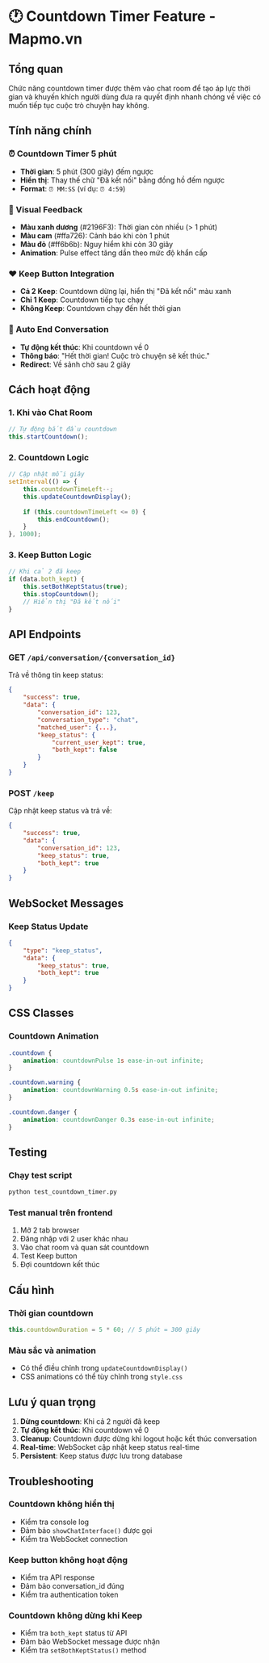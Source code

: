 # 🕐 Countdown Timer Feature - Mapmo.vn

## Tổng quan

Chức năng countdown timer được thêm vào chat room để tạo áp lực thời gian và khuyến khích người dùng đưa ra quyết định nhanh chóng về việc có muốn tiếp tục cuộc trò chuyện hay không.

## Tính năng chính

### ⏰ Countdown Timer 5 phút
- **Thời gian**: 5 phút (300 giây) đếm ngược
- **Hiển thị**: Thay thế chữ "Đã kết nối" bằng đồng hồ đếm ngược
- **Format**: `⏰ MM:SS` (ví dụ: `⏰ 4:59`)

### 🎨 Visual Feedback
- **Màu xanh dương** (#2196F3): Thời gian còn nhiều (> 1 phút)
- **Màu cam** (#ffa726): Cảnh báo khi còn 1 phút
- **Màu đỏ** (#ff6b6b): Nguy hiểm khi còn 30 giây
- **Animation**: Pulse effect tăng dần theo mức độ khẩn cấp

### ❤️ Keep Button Integration
- **Cả 2 Keep**: Countdown dừng lại, hiển thị "Đã kết nối" màu xanh
- **Chỉ 1 Keep**: Countdown tiếp tục chạy
- **Không Keep**: Countdown chạy đến hết thời gian

### 🔄 Auto End Conversation
- **Tự động kết thúc**: Khi countdown về 0
- **Thông báo**: "Hết thời gian! Cuộc trò chuyện sẽ kết thúc."
- **Redirect**: Về sảnh chờ sau 2 giây

## Cách hoạt động

### 1. Khi vào Chat Room
```javascript
// Tự động bắt đầu countdown
this.startCountdown();
```

### 2. Countdown Logic
```javascript
// Cập nhật mỗi giây
setInterval(() => {
    this.countdownTimeLeft--;
    this.updateCountdownDisplay();
    
    if (this.countdownTimeLeft <= 0) {
        this.endCountdown();
    }
}, 1000);
```

### 3. Keep Button Logic
```javascript
// Khi cả 2 đã keep
if (data.both_kept) {
    this.setBothKeptStatus(true);
    this.stopCountdown();
    // Hiển thị "Đã kết nối"
}
```

## API Endpoints

### GET `/api/conversation/{conversation_id}`
Trả về thông tin keep status:
```json
{
    "success": true,
    "data": {
        "conversation_id": 123,
        "conversation_type": "chat",
        "matched_user": {...},
        "keep_status": {
            "current_user_kept": true,
            "both_kept": false
        }
    }
}
```

### POST `/keep`
Cập nhật keep status và trả về:
```json
{
    "success": true,
    "data": {
        "conversation_id": 123,
        "keep_status": true,
        "both_kept": true
    }
}
```

## WebSocket Messages

### Keep Status Update
```json
{
    "type": "keep_status",
    "data": {
        "keep_status": true,
        "both_kept": true
    }
}
```

## CSS Classes

### Countdown Animation
```css
.countdown {
    animation: countdownPulse 1s ease-in-out infinite;
}

.countdown.warning {
    animation: countdownWarning 0.5s ease-in-out infinite;
}

.countdown.danger {
    animation: countdownDanger 0.3s ease-in-out infinite;
}
```

## Testing

### Chạy test script
```bash
python test_countdown_timer.py
```

### Test manual trên frontend
1. Mở 2 tab browser
2. Đăng nhập với 2 user khác nhau
3. Vào chat room và quan sát countdown
4. Test Keep button
5. Đợi countdown kết thúc

## Cấu hình

### Thời gian countdown
```javascript
this.countdownDuration = 5 * 60; // 5 phút = 300 giây
```

### Màu sắc và animation
- Có thể điều chỉnh trong `updateCountdownDisplay()`
- CSS animations có thể tùy chỉnh trong `style.css`

## Lưu ý quan trọng

1. **Dừng countdown**: Khi cả 2 người đã keep
2. **Tự động kết thúc**: Khi countdown về 0
3. **Cleanup**: Countdown được dừng khi logout hoặc kết thúc conversation
4. **Real-time**: WebSocket cập nhật keep status real-time
5. **Persistent**: Keep status được lưu trong database

## Troubleshooting

### Countdown không hiển thị
- Kiểm tra console log
- Đảm bảo `showChatInterface()` được gọi
- Kiểm tra WebSocket connection

### Keep button không hoạt động
- Kiểm tra API response
- Đảm bảo conversation_id đúng
- Kiểm tra authentication token

### Countdown không dừng khi Keep
- Kiểm tra `both_kept` status từ API
- Đảm bảo WebSocket message được nhận
- Kiểm tra `setBothKeptStatus()` method 